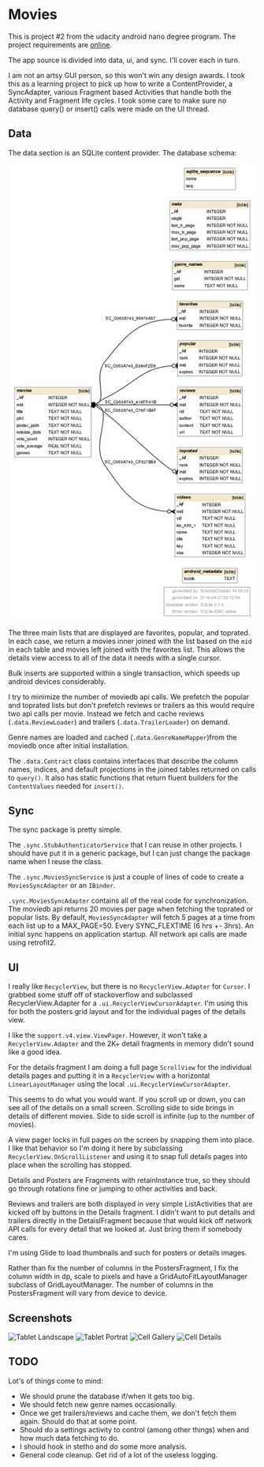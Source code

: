 # Movies

This is project #2 from the udacity android nano degree program. The project requirements are
[online](https://goo.gl/EpF3N2).

The app source is divided into data, ui, and sync. I'll cover each in turn.

I am not an artsy GUI person, so this won't win any design awards. I took this as a learning
project to pick up how to write a ContentProvider, a SyncAdapter, various Fragment based
Activities that handle both the Activity and Fragment life cycles.  I took some care
to make sure no database query() or insert() calls were made on the UI thread.

## Data

 The data section is an SQLite content provider. The database schema:

 ![Schema](./images/schema.png)

The three main lists that are displayed are favorites, popular, and toprated. In each case,
we return a movies inner joined with the list based on the `mid` in each table and
movies left joined with the favorites list. This allows the details view access to all of the
 data it needs with a single cursor.

Bulk inserts are supported within a single transaction, which speeds up android devices
considerably.

I try to minimize the number of moviedb api calls. We prefetch the popular and toprated lists
but don't prefetch reviews or trailers as this would require two api calls per movie. Instead
we fetch and cache reviews (`.data.ReviewLoader`) and trailers (`.data.TrailerLoader`) on demand.

Genre names are loaded and cached (`.data.GenreNameMapper`)from the moviedb once after
initial installation.

The `.data.Contract` class contains interfaces that describe the column names, indices, and
default projections in the joined tables returned on calls to `query()`. It also has static
 functions that return fluent builders for the `ContentValues` needed for `insert()`.


## Sync

The sync package is pretty simple.

The `.sync.StubAuthenticatorService`  that I can reuse in other projects. I should have put it
 in a generic package, but I can just change the package name when I reuse the class.

The `.sync.MoviesSyncService` is just a couple of lines of code to create a `MoviesSyncAdapter` or
 an `IBinder`.

`.sync.MoviesSyncAdapter` contains all of the real code for synchronization. The moviedb api
returns 20 movies per page when fetching the toprated or popular lists. By default,
`MoviesSyncAdapter` will fetch 5 pages at a time from each list up to a MAX_PAGE=50. Every
SYNC_FLEXTIME (6 hrs +- 3hrs). An initial sync happens on application startup. All network
api calls are made using retrofit2.



## UI

I really like `RecyclerView`, but there is no `RecyclerView.Adapter` for `Cursor`. I grabbed
some stuff off of stackoverflow and subclassed RecyclerView.Adapter for a
`.ui.RecyclerViewCursorAdapter`.  I'm using this for both the posters grid layout and for
 the individual pages of the details view.

I like the `support.v4.view.ViewPager`. However, it won't take a `RecyclerView.Adapter` and the
2K+ detail fragments in memory didn't sound like a good idea.

For the details fragment I am doing a full page `ScrollView` for the individual details pages
 and putting it in a `RecyclerView` with a horizontal `LinearLayoutManager`
using the local `.ui.RecyclerViewCursorAdapter`.

This seems to do what you would want. If you scroll up or down, you can see all of the
details on a small screen. Scrolling side to side brings in details of different movies.
Side to side scroll is infinite (up to the number of movies).

A view pager locks in full pages on the screen by snapping them into place. I like that behavior
so I'm doing it here by subclassing `RecyclerView.OnScrollListener` and using it to snap
full details pages into place when the scrolling has stopped.

Details and Posters are Fragments with retainInstance true, so they should go through rotations
fine or jumping to other activities and back.

Reviews and trailers are both displayed in very simple ListActivities that are kicked off by
buttons in the Details fragment. I didn't want to put details and trailers directly in the
DetaislFragment because that would kick off network API calls for every detail that we
looked at. Just bring them if somebody cares.

I'm using Glide to load thumbnails and such for posters or details images.

Rather than fix the number of columns in the PostersFragment, I fix the column width in dp,
scale to pixels and have a GridAutoFitLayoutManager subclass of GridLayoutManager. The number
of columns in the PostersFragment will vary from device to device.

## Screenshots

![Tablet Landscape](http://vaitls.com/share/Screenshot_20160827-221620.png)
![Tablet Portrat](http://vaitls.com/share/Screenshot_20160827-221642.png)
![Cell Gallery](http://vaitls.com/share/Screenshot_20160827-221722.png)
![Cell Details](http://vaitls.com/share/Screenshot_20160827-221733.png)


## TODO


Lot's of things come to mind:

* We should prune the database if/when it gets too big.
* We should fetch new genre names occasionally.
* Once we get trailers/reviews and cache them, we don't fetch them again. Should
  do that at some point.
* Should do a settings activity to control (among other things) when and how much data
  fetching to do.
* I should hook in stetho and do some more analysis.
* General code cleanup. Get rid of a lot of the useless logging.

